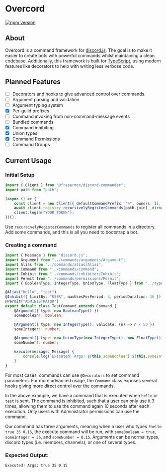 # Overcord

[![npm version](https://badge.fury.io/js/%40frasermcc%2Fovercord.svg)](https://badge.fury.io/js/%40frasermcc%2Fovercord)
## About
Overcord is a command framework for [discord.js](https://discord.js.org/#/). The
goal is to make it easier to create bots with powerful commands whilst
maintaining a clean codebase. Additionally, this framework is built for
[TypeScript](https://www.typescriptlang.org/), using modern features like
decorators to help with writing less verbose code.

## Planned Features
- [ ] Decorators and hooks to give advanced control over commands.
- [ ] Argument parsing and validation
- [ ] Argument typing system
- [x] Per-guild prefixes
- [ ] Command invoking from non-command-message events
- [ ] Bundled commands
- [x] Command inhibiting
- [x] Union types
- [x] Command Permissions
- [ ] Command Groups

## Current Usage

### Initial Setup
```ts
import { Client } from "@frasermcc/discord-commander";
import path from "path";

(async () => {
    const client = new Client({ defaultCommandPrefix: "%", owners: [], disableMentions: "everyone" });
    await client.registry.recursivelyRegisterCommands(path.join(__dirname, "/commands"));
    client.login("YOUR_TOKEN");
})();
```

Use `recursivelyRegisterCommands` to register all commands in a directory. Add
some commands, and this is all you need to bootstrap a bot.


### Creating a command

```ts
import { Message } from "discord.js";
import Argument from "../commands/arguments/Argument";
import Alias from "../commands/alias/Alias";
import Command from "../commands/Command";
import Inhibit from "../commands/inhibitor/Inhibit";
import Permit from "../commands/permissions/Permit";
import { BooleanType, IntegerType, UnionType, FloatType } from "../types";

@Alias("hello", "test")
@Inhibit({ limitBy: "USER", maxUsesPerPeriod: 3, periodDuration: 10 })
@Permit("ADMINISTRATOR")
export default class TestCommand extends Command {
    @Argument({ type: new BooleanType() })
    someBoolean!: boolean;

    @Argument({ type: new IntegerType(), validate: (n) => n < 50 })
    someInteger!: number;

    @Argument({ type: new UnionType(new IntegerType(), new FloatType()) })
    someNumber!: number;

    execute(message: Message) {
        console.log(`Executed! Args: ${this.someBoolean} ${this.someInteger} ${this.someNumber} `);
    }
}
```
For most cases, commands can use `@Decorators` to set command parameters. For
more advanced usage, the `Command` class exposes several hooks giving more
direct control over the commands.

In the above example, we have a command that is executed when `hello` or `test` is sent. The command is inhibited, such that a user can only use it 3 times, allowing them to use the command again 10 seconds after each execution. Only users with Administrator permissions can use the command.

Our command has three arguments, meaning when a user who types `!hello true 35 0.15`, the execute command will be run, with `someBoolean = true`, `someInteger = 35`, and `someNumber = 0.15`. Arguments can be normal types, discord types (i.e. members, channels), or one of several types.

### Expected Output:
```
Executed! Args: true 35 0.15
```